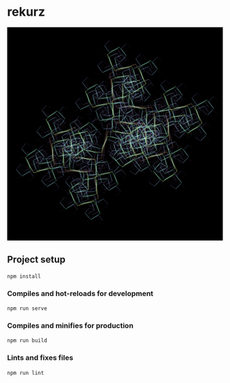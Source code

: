 # rekurz

![Visualization](https://github.com/Sporradik/rekurz/blob/master/src/assets/screenshot.png?raw=true)


## Project setup
```
npm install
```

### Compiles and hot-reloads for development
```
npm run serve
```

### Compiles and minifies for production
```
npm run build
```

### Lints and fixes files
```
npm run lint
```

